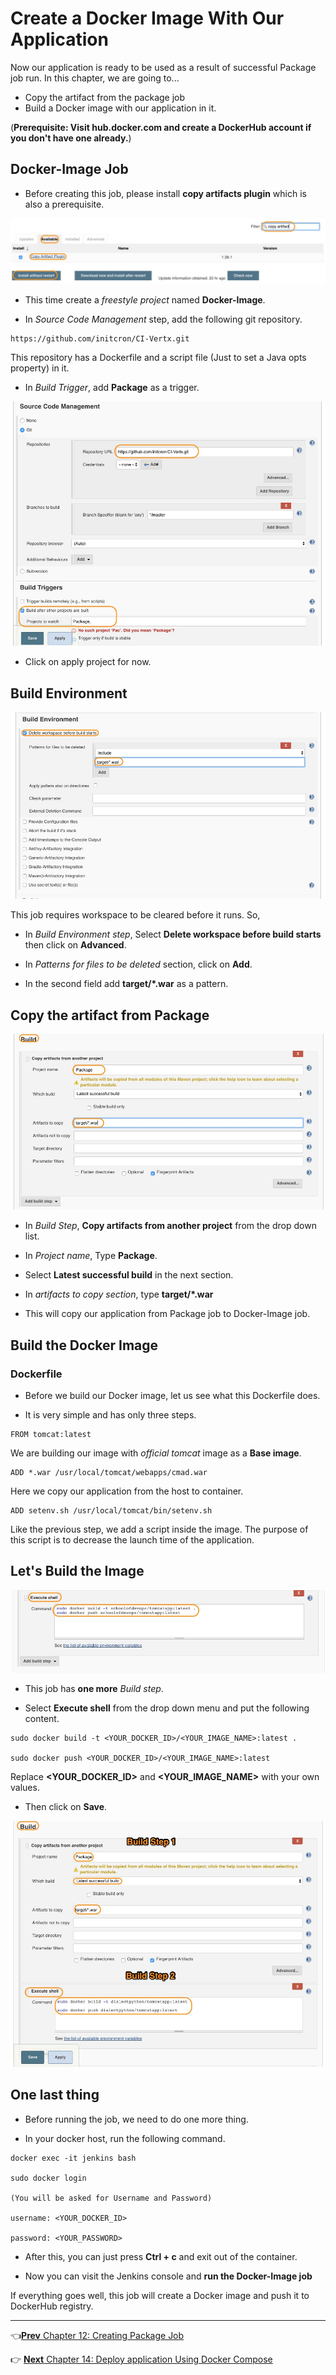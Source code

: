 # Create a Docker Image With Our Application

Now our application is ready to be used as a result of successful Package job run. In this chapter, we are going to...

* Copy the artifact from the package job  
* Build a Docker image with our application in it.

(**Prerequisite: Visit hub.docker.com and create a DockerHub account if you don't have one already.**)

## Docker-Image Job

* Before creating this job, please install **copy artifacts plugin** which is also a prerequisite.

![plugin](images/docker-image/plugin.jpg)

* This time create a *freestyle project* named **Docker-Image**.

* In *Source Code Management* step, add the following git repository.

```
https://github.com/initcron/CI-Vertx.git
```

This repository has a Dockerfile and a script file (Just to set a Java opts property) in it.

* In *Build Trigger*, add **Package** as a trigger.

![repo](images/docker-image/repo.jpg)

* Click on apply project for now.

## Build Environment

![clear](images/docker-image/clear.jpg)

This job requires workspace to be cleared before it runs. So,

* In *Build Environment step*, Select **Delete workspace before build starts** then click on **Advanced**.

* In *Patterns for files to be deleted* section, click on **Add**.

* In the second field add **target/*.war** as a pattern.

## Copy the artifact from Package

![last](images/docker-image/last1.jpg)

* In *Build Step*, **Copy artifacts from another project** from the drop down list.

* In *Project name*, Type **Package**.

* Select **Latest successful build** in the next section.

* In *artifacts to copy section*, type **target/*.war**

* This will copy our application from Package job to Docker-Image job.


## Build the Docker Image

### Dockerfile

* Before we build our Docker image, let us see what this Dockerfile does.

* It is very simple and has only three steps.

```
FROM tomcat:latest
```

We are building our image with *official tomcat* image as a **Base image**.

```
ADD *.war /usr/local/tomcat/webapps/cmad.war
```

Here we copy our application from the host to container.

```
ADD setenv.sh /usr/local/tomcat/bin/setenv.sh
```

Like the previous step, we add a script inside the image. The purpose of this script is to decrease the launch time of the application.


## Let's Build the Image

![last](images/docker-image/last2.jpg)

* This job has **one more** *Build step*.

* Select **Execute shell** from the drop down menu and put the following content.

```
sudo docker build -t <YOUR_DOCKER_ID>/<YOUR_IMAGE_NAME>:latest .

sudo docker push <YOUR_DOCKER_ID>/<YOUR_IMAGE_NAME>:latest
```

Replace **<YOUR_DOCKER_ID>** and **<YOUR_IMAGE_NAME>** with your own values.

* Then click on **Save**.

![last](images/docker-image/last.jpg)

## One last thing

* Before running the job, we need to do one more thing.

* In your docker host, run the following command.

```
docker exec -it jenkins bash

sudo docker login

(You will be asked for Username and Password)

username: <YOUR_DOCKER_ID>

password: <YOUR_PASSWORD>
```

* After this, you can just press **Ctrl + c** and exit out of the container.

* Now you can visit the Jenkins console and **run the Docker-Image job**

If everything goes well, this job will create a Docker image and push it to DockerHub registry.

----
:point_left:[**Prev** Chapter 12: Creating Package  Job](https://github.com/vijayboopathy/CI-Vertx-Doc/blob/master/Continuous-Delivery/chapters/120_create_package_job.md)

:point_right: [**Next** Chapter 14: Deploy application Using Docker Compose ](https://github.com/vijayboopathy/CI-Vertx-Doc/blob/master/Continuous-Delivery/chapters/140_Deploy_with_Docker_compose.md)
